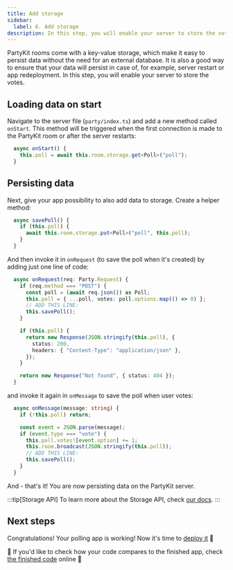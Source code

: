 ```yaml
---
title: Add storage
sidebar:
  label: 6. Add storage
description: In this step, you will enable your server to store the votes
---
```


PartyKit rooms come with a key-value storage, which make it easy to persist data without the need for an external database. It is also a good way to ensure that your data will persist in case of, for example, server restart or app redeployment. In this step, you will enable your server to store the votes.

## Loading data on start

Navigate to the server file (`party/index.ts`) and add a new method called `onStart`. This method will be triggered when the first connection is made to the PartyKit room or after the server restarts:

```ts
  async onStart() {
    this.poll = await this.room.storage.get<Poll>("poll");
  }
```

## Persisting data

Next, give your app possibility to also add data to storage. Create a helper method:

```ts
  async savePoll() {
    if (this.poll) {
      await this.room.storage.put<Poll>("poll", this.poll);
    }
  }
```

And then invoke it in `onRequest` (to save the poll when it's created) by adding just one line of code:

```ts
  async onRequest(req: Party.Request) {
    if (req.method === "POST") {
      const poll = (await req.json()) as Poll;
      this.poll = { ...poll, votes: poll.options.map(() => 0) };
      // ADD THIS LINE:
      this.savePoll();
    }

    if (this.poll) {
      return new Response(JSON.stringify(this.poll), {
        status: 200,
        headers: { "Content-Type": "application/json" },
      });
    }

    return new Response("Not found", { status: 404 });
  }
```

and invoke it again in `onMessage` to save the poll when user votes:

```ts
  async onMessage(message: string) {
    if (!this.poll) return;

    const event = JSON.parse(message);
    if (event.type === "vote") {
      this.poll.votes![event.option] += 1;
      this.room.broadcast(JSON.stringify(this.poll));
      // ADD THIS LINE:
      this.savePoll();
    }
  }
```

And - that's it! You are now persisting data on the PartyKit server.

:::tip[Storage API]
To learn more about the Storage API, check <a href="https://docs.partykit.io/guides/persisting-state-into-storage/" target="_blank" rel="noopener noreferrer">our docs</a>.
:::

## Next steps

Congratulations! Your polling app is working! Now it's time to [deploy it](/tutorials/add-partykit-to-a-nextjs-app/7-deploy-your-app) 🥳

🎈 If you'd like to check how your code compares to the finished app, check <a href="https://github.com/partykit/partypoll/blob/main/party/index.ts" target="_blank" rel="noopener noreferrer">the finished code</a> online 🎈
